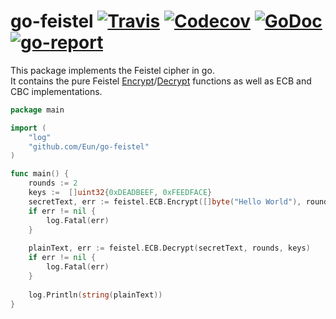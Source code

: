 # go-feistel [![Travis](https://img.shields.io/travis/Eun/go-feistel.svg)](https://travis-ci.org/Eun/go-feistel) [![Codecov](https://img.shields.io/codecov/c/github/Eun/go-feistel.svg)](https://codecov.io/gh/Eun/go-feistel) [![GoDoc](https://godoc.org/github.com/Eun/go-feistel?status.svg)](https://godoc.org/github.com/Eun/go-feistel) [![go-report](https://goreportcard.com/badge/github.com/Eun/go-feistel)](https://goreportcard.com/report/github.com/Eun/go-feistel)
This package implements the Feistel cipher in go.  
It contains the pure Feistel [Encrypt](feistel.go#L3)/[Decrypt](feistel.go#L19) functions as well as
ECB and CBC implementations. 

```go
package main

import (
	"log"
	"github.com/Eun/go-feistel"
)

func main() {
	rounds := 2
	keys :=  []uint32{0xDEADBEEF, 0xFEEDFACE}
	secretText, err := feistel.ECB.Encrypt([]byte("Hello World"), rounds, keys)
	if err != nil {
		log.Fatal(err)
	}
	
	plainText, err := feistel.ECB.Decrypt(secretText, rounds, keys)
	if err != nil {
   		log.Fatal(err)
   	}
	
	log.Println(string(plainText))
}

```